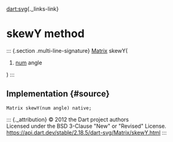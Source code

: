 [dart:svg](../../dart-svg/dart-svg-library){._links-link}

skewY method
============

::: {.section .multi-line-signature}
[Matrix](../matrix-class) skewY(

1.  [num](../../dart-core/num-class) angle

)
:::

Implementation {#source}
--------------

``` {.language-dart data-language="dart"}
Matrix skewY(num angle) native;
```

::: {._attribution}
© 2012 the Dart project authors\
Licensed under the BSD 3-Clause \"New\" or \"Revised\" License.\
<https://api.dart.dev/stable/2.18.5/dart-svg/Matrix/skewY.html>
:::

